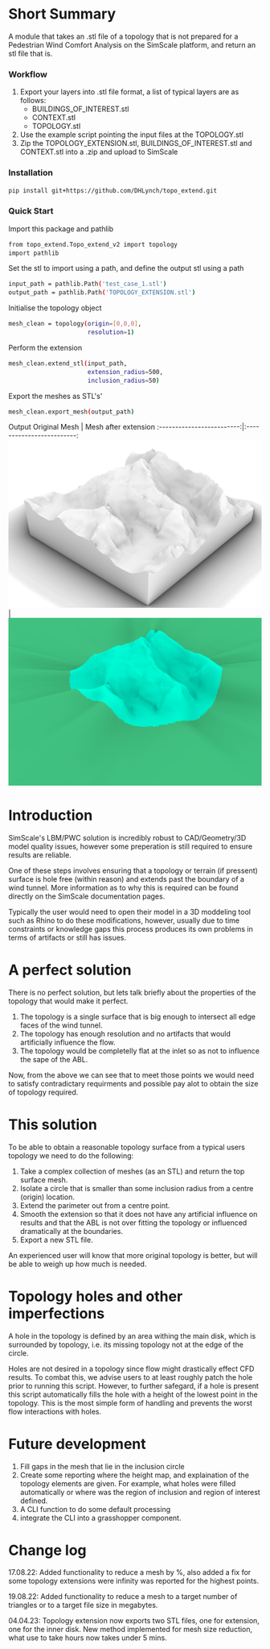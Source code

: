 # Short Summary
A module that takes an .stl file of a topology that is not prepared for a Pedestrian Wind Comfort Analysis on the SimScale platform, and return an stl file that is.

### Workflow
1. Export your layers into .stl file format, a list of typical layers are as follows:
    * BUILDINGS_OF_INTEREST.stl
    * CONTEXT.stl
    * TOPOLOGY.stl
2. Use the example script pointing the input files at the TOPOLOGY.stl 
3. Zip the TOPOLOGY_EXTENSION.stl, BUILDINGS_OF_INTEREST.stl and CONTEXT.stl into a .zip and upload to SimScale

### Installation
```bash
pip install git+https://github.com/DHLynch/topo_extend.git
```

### Quick Start
Import this package and pathlib
```bash
from topo_extend.Topo_extend_v2 import topology
import pathlib
```

Set the stl to import using a path, and define the output stl using a path
```bash
input_path = pathlib.Path('test_case_1.stl')
output_path = pathlib.Path('TOPOLOGY_EXTENSION.stl')
```

Initialise the topology object
```bash
mesh_clean = topology(origin=[0,0,0],
                      resolution=1)
```

Perform the extension
```bash
mesh_clean.extend_stl(input_path,
                      extension_radius=500,
                      inclusion_radius=50)
```

Export the meshes as STL's'
```bash
mesh_clean.export_mesh(output_path)
```

Output
Original Mesh             |  Mesh after extension
:-------------------------:|:-------------------------:
![](graphics/original_mesh.png)  |  ![](graphics/extended_mesh.png)

# Introduction
SimScale's LBM/PWC solution is incredibly robust to CAD/Geometry/3D model quality issues, however some preperation is still required to ensure results are reliable.

One of these steps involves ensuring that a topology or terrain (if pressent) surface is hole free (within reason) and extends past the boundary of a wind tunnel. More information as to why this is required can be found directly on the SimScale documentation pages.

Typically the user would need to open their model in a 3D moddeling tool such as Rhino to do these modifications, however, usually due to time constraints or knowledge gaps this process produces its own problems in terms of artifacts or still has issues.

# A perfect solution
There is no perfect solution, but lets talk briefly about the properties of the topology that would make it perfect.

1. The topology is a single surface that is big enough to intersect all edge faces of the wind tunnel.
2. The topology has enough resolution and no artifacts that would artificially influence the flow.
3. The topology would be completelly flat at the inlet so as not to influence the sape of the ABL.

Now, from the above we can see that to meet those points we would need to satisfy contradictary requirments and possible pay alot to obtain the size of topology required.

# This solution
To be able to obtain a reasonable topology surface from a typical users topology we need to do the following:

1. Take a complex collection of meshes (as an STL) and return the top surface mesh.
2. Isolate a circle that is smaller than some inclusion radius from a centre (origin) location.
3. Extend the parimeter out from a centre point.
4. Smooth the extension so that it does not have any artificial influence on results and that the ABL is not over fitting the topology or influenced dramatically at the boundaries.
5. Export a new STL file.

An experienced user will know that more original topology is better, but will be able to weigh up how much is needed.

# Topology holes and other imperfections
A hole in the topology is defined by an area withing the main disk, which is surrounded by topology, i.e. its missing topology not at the edge of the circle. 

Holes are not desired in a topology since flow might drastically effect CFD results. To combat this, we advise users to at least roughly patch the hole prior to running this script. However, to further safegard, if a hole is present this script automatically fills the hole with a height of the lowest point in the topology. This is the most simple form of handling and prevents the worst flow interactions with holes.

# Future development
1. Fill gaps in the mesh that lie in the inclusion circle
2. Create some reporting where the height map, and explaination of the topology elements are given. For example, what holes were filled automatically or where was the region of inclusion and region of interest defined.
3. A CLI function to do some default processing
4. integrate the CLI into a grasshopper component.

# Change log
17.08.22: Added functionality to reduce a mesh by %, also added a fix for some topology extensions were infinity was reported for the highest points.

19.08.22: Added functionality to reduce a mesh to a target number of triangles or to a target file size in megabytes.

04.04.23: Topology extension now exports two STL files, one for extension, one for the inner disk. New method implemented for mesh size reduction, what use to take hours now takes under 5 mins.
